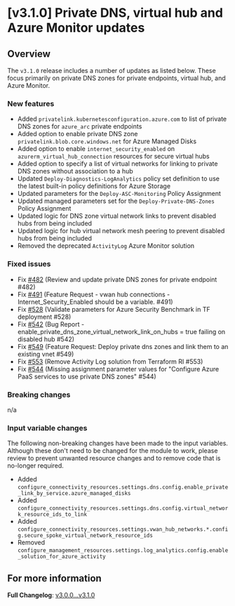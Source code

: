 # [v3.1.0] Private DNS, virtual hub and Azure Monitor updates

## Overview

The `v3.1.0` release includes a number of updates as listed below. These focus primarily on private DNS zones for private endpoints, virtual hub, and Azure Monitor.

### New features

- Added `privatelink.kubernetesconfiguration.azure.com` to list of private DNS zones for `azure_arc` private endpoints
- Added option to enable private DNS zone `privatelink.blob.core.windows.net` for Azure Managed Disks
- Added option to enable `internet_security_enabled` on `azurerm_virtual_hub_connection` resources for secure virtual hubs
- Added option to specify a list of virtual networks for linking to private DNS zones without association to a hub
- Updated `Deploy-Diagnostics-LogAnalytics` policy set definition to use the latest built-in policy definitions for Azure Storage
- Updated parameters for the `Deploy-ASC-Monitoring` Policy Assignment
- Updated managed parameters set for the `Deploy-Private-DNS-Zones` Policy Assignment
- Updated logic for DNS zone virtual network links to prevent disabled hubs from being included
- Updated logic for hub virtual network mesh peering to prevent disabled hubs from being included
- Removed the deprecated `ActivityLog` Azure Monitor solution

### Fixed issues

- Fix [#482](https://github.com/Azure/terraform-azurerm-caf-enterprise-scale/issues/445) (Review and update private DNS zones for private endpoint #482)
- Fix [#491](https://github.com/Azure/terraform-azurerm-caf-enterprise-scale/issues/491) (Feature Request - vwan hub connections - Internet_Security_Enabled should be a variable. #491)
- Fix [#528](https://github.com/Azure/terraform-azurerm-caf-enterprise-scale/issues/528) (Validate parameters for Azure Security Benchmark in TF deployment #528)
- Fix [#542](https://github.com/Azure/terraform-azurerm-caf-enterprise-scale/issues/542) (Bug Report - enable_private_dns_zone_virtual_network_link_on_hubs = true failing on disabled hub #542)
- Fix [#549](https://github.com/Azure/terraform-azurerm-caf-enterprise-scale/issues/549) (Feature Request: Deploy private dns zones and link them to an existing vnet #549)
- Fix [#553](https://github.com/Azure/terraform-azurerm-caf-enterprise-scale/issues/553) (Remove Activity Log solution from Terraform RI #553)
- Fix [#544](https://github.com/Azure/terraform-azurerm-caf-enterprise-scale/issues/544) (Missing assignment parameter values for "Configure Azure PaaS services to use private DNS zones" #544)

### Breaking changes

n/a

### Input variable changes

The following non-breaking changes have been made to the input variables. Although these don't need to be changed for the module to work, please review to prevent unwanted resource changes and to remove code that is no-longer required.

- Added `configure_connectivity_resources.settings.dns.config.enable_private_link_by_service.azure_managed_disks`
- Added `configure_connectivity_resources.settings.dns.config.virtual_network_resource_ids_to_link`
- Added `configure_connectivity_resources.settings.vwan_hub_networks.*.config.secure_spoke_virtual_network_resource_ids`
- Removed `configure_management_resources.settings.log_analytics.config.enable_solution_for_azure_activity`

## For more information

**Full Changelog**: [v3.0.0...v3.1.0](https://github.com/Azure/terraform-azurerm-caf-enterprise-scale/compare/v3.0.0...v3.1.0)
